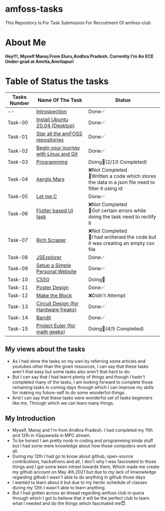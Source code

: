 # amfoss-tasks
This Repository Is For Task Submission For Recruitment Of amfoss-club

# About Me
**Hey!!!, Myself Manoj From Eluru,Andhra Pradesh. Currently I'm An ECE Under-grad at Amrita,Amritapuri**
# Table of Status the tasks 
|**Tasks Number**|**Name Of The Task**|**Status**|
|----|----|----|
--|[Introspection](https://github.com/DarkHunter1749/amfoss-tasks/tree/dark/Introspection)|Done✅|
Task-00|[Install Ubuntu 20.04 [Desktop]](https://github.com/DarkHunter1749/amfoss-tasks/tree/dark/task-00)|Done✅|
Task-01|[Star all the amFOSS repositories](https://github.com/DarkHunter1749/amfoss-tasks/tree/dark/task-01)|Done✅|
Task-02|[Begin your journey with Linux and Git](https://github.com/DarkHunter1749/amfoss-tasks/tree/dark/task-02)|Done✅|
Task-03|[Programming](https://github.com/DarkHunter1749/amfoss-tasks/tree/dark/task-03)|Doing👀(2/10 Completed)|
Task-04|[Aerglo Mars](https://github.com/DarkHunter1749/amfoss-tasks/tree/dark/task-04)|❌Not Completed<br>🥲Written a code which stores the data in a json file need to filter it using id|
Task-05|[Let me C](https://github.com/DarkHunter1749/amfoss-tasks/tree/dark/task-05)|Done✅|
Task-06|[Flutter based UI task](https://github.com/DarkHunter1749/amfoss-tasks/tree/dark/task-06)|❌Not Completed<br>🥲Got certain errors while doing the task need to rectify it|
Task-07|[Rich Scraper](https://github.com/DarkHunter1749/amfoss-tasks/tree/dark/task-07)|❌Not Completed<br>🥲I had wriitened the code but it was creating an empty csv file|
Task-08|[JSExplorer](https://github.com/DarkHunter1749/amfoss-tasks/tree/dark/task-08)|Done✅|
Task-09|[Setup a Simple Personal Website](https://github.com/DarkHunter1749/amfoss-tasks/tree/dark/task-09)|Done✅|
Task-10|[CS50](https://github.com/DarkHunter1749/amfoss-tasks/tree/dark/task-10)|Doing👀|
Task-11|[Poster Design](https://github.com/DarkHunter1749/amfoss-tasks/tree/dark/task-11)|Done✅|
Task-12|[Make the Block](https://github.com/DarkHunter1749/amfoss-tasks/tree/dark/task-12)|❌Didn't Attempt| 
Task-13|[Circuit Design (for Hardware freaks)](https://github.com/DarkHunter1749/amfoss-tasks/tree/dark/task-13)|Done✅|
Task-14|[Bandit](https://github.com/DarkHunter1749/amfoss-tasks/tree/dark/task-14)|Done✅|
Task-15|[Project Euler (for math geeks)](https://github.com/DarkHunter1749/amfoss-tasks/tree/dark/task-15)|Doing👀(4/5 Completed)|
## My views about the tasks
- As I had done the tasks on my own by referring some articles and youtubes other than the given resources, I can say that these tasks aren't that easy but some tasks also aren't that hard to do.
- But I can say that I had learnt plenty of things and though I hadn't completed many of the tasks, I am looking forward to complete those remaining tasks in coming days through which I can improve my skills for making my future-self to do some wonderful-things.
- And I can say that these tasks were wonderful set of tasks beginners like me, Through which we can learn many things.

## My Introduction
- Myself, Manoj and I'm from Andhra Pradesh. I had completed my 11th and 12th in Vijayawada in MPC stream.
- To be honest I am pretty noob in coding and programming kinda stuff but I had some mere knowledge about how these computers work and all.
- During my 12th I had go to know about github, open-source contributions, hackathons and all, I don't why I was fascinated to those things and I got some keen intrest towards them, Which made me create my github account on May 4th,2021 but due to my lack of knwowledge regarding github I wasn't able to do anything in github those days
- I wanted to learn about it but due to my hectic schedule of classes during my 12th I wasn't able to learn anything.
- But I had gotten across an thread regarding amfoss club in quora through which I got to believe that it will be the perfect club to learn what I needed and do the things which fascinated me😇.
